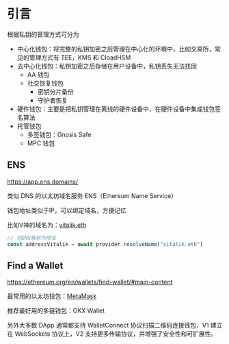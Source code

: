 # 引言

根据私钥的管理方式可分为

- 中心化钱包：将完整的私钥加密之后管理在中心化的环境中，比如交易所，常见的管理方式有 TEE，KMS 和 CloadHSM
- 去中心化钱包：私钥加密之后存储在用户设备中，私钥丢失无法找回
    - AA 钱包
    - 社交恢复钱包
        - 密钥分片备份
        - 守护者恢复
- 硬件钱包：主要是把私钥管理在离线的硬件设备中，在硬件设备中集成钱包签名算法
- 托管钱包
    - 多签钱包：Gnosis Safe
    - MPC 钱包

## ENS

<https://app.ens.domains/>

类似 DNS 的以太坊域名服务 ENS（Ethereum Name Service）

钱包地址类似于IP，可以绑定域名，方便记忆

比如V神的域名为：[vitalik.eth](https://app.ens.domains/vitalik.eth)

```js
// 将ENS解析为地址
const addressVitalik = await provider.resolveName("vitalik.eth")
```

## Find a Wallet

<https://ethereum.org/en/wallets/find-wallet/#main-content>

最常用的以太坊钱包：[MetaMask](https://metamask.io/)

推荐最好用的多链钱包：OKX Wallet

另外大多数 DApp 通常都支持 WalletConnect 协议扫描二维码连接钱包，V1 建立在 WebSockets 协议上，V2 支持更多传输协议，并增强了安全性和可扩展性。
